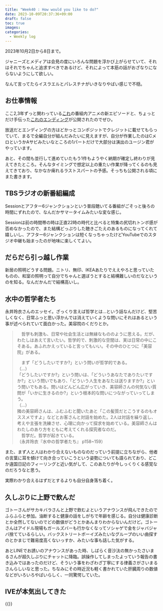```yaml
---
title: "Week40 : How would you like to do?"
date: 2023-10-09T20:37:36+09:00
draft: false
toc: true
images:
categories:
  - Weekly log
---
```

2023年10月2日から8日まで。

ジャニーズとメディアは会見の度にいろんな問題を浮かび上がらせていて、それはそれでちゃんと追求すべきであるけど、それによって本筋の話がおざなりにならないようにして欲しい。

なんて言ってたらイスラエルとパレスチナがいきなりやばい感じで不穏。

<!--more-->

## お仕事情報

ここ2,3年ずっと関わっている[これ](https://www.nhk.or.jp/irotoridori/aokiiro/)の番組内アニメの新エピソードと、ちょっとだけ手伝った[これのエンディング](https://www.youtube.com/watch?v=4Ql6YwCTAko)が公開されたのでぜひ。

放送だとエンディングの方はどかっとコンポジットでクレジットに載せてもらっていて、まるで全編自分が組んだみたいに見えますが、自分が作業したのはCメロというかAサビみたいなところの1パートだけで大部分は演出のユージン君がやっています。

あと、その間も並行して進めていたもう1件もようやく納期が確定し終わりが見えてきたところ。そんなタイミングで想定以上の重たい作業が降ってくるのも見えてきており、なかなか痺れるラストスパートの予感。そっちも公開される頃にまた書きます。

## TBSラジオの新番組編成

Sessionとアフター6ジャンクションという普段聴いてる番組がごそっと後ろの時間にずれたので、なんだかサマータイムみたいな変な感じ。

Sessionは前の時間帯の時は正直22時の時代と比べると特集の尻切れトンボ感が否めなかったので、また結構どっぷりした聴きごたえのあるものになってくれて嬉しいし、アフター6ジャンクションは短くなっちゃったけどYouTubeでのスタジオ中継も始まったのが地味に楽しくてよい。

## だらだら引っ越し作業

新居の照明どうする問題。ニトリ、無印、IKEAあたりでええやろと思っていたものの、和室の照明って自分でちゃんと選ぼうとすると結構難しいのだなというのを知る。なんだかんだで結構高いし。

## 水中の哲学者たち

永井玲衣さんのエッセイ。ざっくり言えば哲学とは…という話なんだけど、堅苦しくなく、日常ふっと思い浮かんでは消えていくような問いにそれはあるという事が述べられていて面白かった。美容院のくだりとか。

>　哲学も刺激も、日常や社会生活とは無縁なもののように思える。だが、わたしはあえて言いたい。哲学的で、刺激的な空間は、実は日常の中にこそある。あふれかえっていると言ってもいい。その中のひとつに「美容院」がある。
> 
>　まず「どうしたいですか?」という問いが哲学的である。  
>（…）  
>「どうしたいですか?」という問いは、「どういうあなたでありたいですか?」という問いでもあり、「どういう人生をあなたは送りますか?」という問いでもある。問いはどんどん広がっていき、美容師さんの何気ない質問が「いかに生きるのか?」という根本的な問いにつながっていってしまう。  
>（…）  
> 隣の美容師さんは、ふむふむと聞いたあと「この髪質だとこうするのもオススメですよ」などとお客さんと対話を始めた。2人は対話を繰り返し、考えや主張を洗練させ、心理に向かって探求を始めている。美容師さんはわたしのあり方をともに考えてくれる探究者なのだ。  
>　哲学だ。哲学が起きている。  
>（永井玲衣『水中の哲学者たち』 p158~159） 

また、まず人と人はわかり合えないものなのだっていう前提に立ちながら、他者の言葉に耳を傾けて向き合っていこうという姿勢についても語られており、どこか違国日記のフィーリングと近い気がして、このあたりが今しっくりくる感覚なのだろうなと思う。

実際わかり合えるはずだとするよりも自分自身落ち着く。

## 久しぶりに上野で飲んだ

ゴトーさんがサカキバラさんと上野で飲むよというアナウンスが飛んできたのでふらふらと参加。油断すると健康の話をしがちで年齢を感じる。自分は健康診断とか全然してないのでどの数値がどうとかあんまりわからないんだけど。ゴトーさんはアイドル現場もガールズバーも行かなくなってソシャゲで金をジャバジャバ捨てているらしい。バックストリートボーイズみたいなグループのいい曲探すのとかまじで難易度高くないっすか、みたいな事も話した気がする。

あとLINEでお誘いのアナウンスがあった時、しばらく音沙汰の無かったさいまるさんが超久しぶりにチャットに降臨。誤操作してしまったよっていう報告の書き込みではあったのだけど、そういう事をわざわざ丁寧にする律義さがさいまるさんらしいなと思った。ちなみにその時近況も軽く書かれていた肝臓周りの数値などがいろいろやばいらしく、一同驚愕していた。

## IVEが本気出してきた
{{<youtube _ApV7Lm87cg>}}
